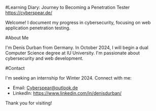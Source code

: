 #Learning Diary: Journey to Becoming a Penetration Tester
https://cyberspear.de/

Welcome! I document my progress in cybersecurity, focusing on web application penetration testing.

#About Me

I'm Denis Durban from Germany. In October 2024, I will begin a dual Computer Science degree at IU University. I'm passionate about cybersecurity and web development.

#Contact

I'm seeking an internship for Winter 2024. Connect with me:

- Email: Cyberspear@outlook.de
- LinkedIn: https://www.linkedin.com/in/denisdurban/

Thank you for visiting!
